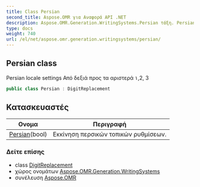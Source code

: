```yaml
---
title: Class Persian
second_title: Aspose.OMR για Αναφορά API .NET
description: Aspose.OMR.Generation.WritingSystems.Persian τάξη. Persian locale settings Από δεξιά προς τα αριστερά ١2 3
type: docs
weight: 740
url: /el/net/aspose.omr.generation.writingsystems/persian/
---
```

## Persian class

Persian locale settings Από δεξιά προς τα αριστερά ١,2, 3

```csharp
public class Persian : DigitReplacement
```

## Κατασκευαστές

| Ονομα | Περιγραφή |
| --- | --- |
| [Persian](persian/)(bool) | Εκκίνηση περσικών τοπικών ρυθμίσεων. |

### Δείτε επίσης

* class [DigitReplacement](../digitreplacement/)
* χώρος ονομάτων [Aspose.OMR.Generation.WritingSystems](../../aspose.omr.generation.writingsystems/)
* συνέλευση [Aspose.OMR](../../)


